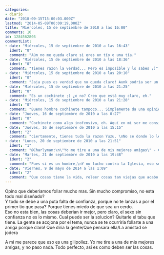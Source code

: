 ```yaml
---
categories:
- diario
date: "2010-09-15T15:00:03.000Z"
lastmod: "2014-05-09T00:09:19.000Z"
title: "Miércoles, 15 de septiembre de 2010 a las 16:00"
comments: 10
id: 1284562803
commentList:
- date: "Miércoles, 15 de septiembre de 2010 a las 16:43"
  ident: "0"
  comment: "Aún no me queda claro si eres un tío o una tía."
- date: "Miércoles, 15 de septiembre de 2010 a las 18:36"
  ident: "0"
  comment: "Tienes razon la verdad... Pero es imposible y lo sabes ;)"
- date: "Miércoles, 15 de septiembre de 2010 a las 20:10"
  ident: "0"
  comment: "Jaja pues es verdad que no queda claro! Aunk podria ser un tio no se si decir tia :S"
- date: "Miércoles, 15 de septiembre de 2010 a las 21:25"
  ident: "0"
  comment: "Es un cochinete ;) ¿o no? Creo que está muy claro, eh."
- date: "Miércoles, 15 de septiembre de 2010 a las 21:28"
  ident: "0"
  comment: "Bueno hombre cochinete tampoco... Simplemente da una opinion, aunque si que queda algo rara jaja"
- date: "Jueves, 16 de septiembre de 2010 a las 0:27"
  ident: "0"
  comment: "Cochinete como algo inofensivo, eh. Aquí en mi ser me considero también una cochineta-mentesucia-idadelaolla xD Y lo mejor es follar mentes!!! Jajajaja!!"
- date: "Jueves, 16 de septiembre de 2010 a las 15:15"
  ident: "2"
  comment: "ciertamente, tienes tuda la razon Yuzu. \nNo se donde lo lei, pero mas que un cuerpo, que ya pone lo suyo, pone una buena mente. Yo querria follarme mentes (En el buen sentido de la palabra, si es que lo tiene) xD"
- date: "Lunes, 20 de septiembre de 2010 a las 21:51"
  ident: "1"
  comment: "@Charlyman:\n\"Yo me tire a una de mis mejores amigas\" - Creo que con eso se deja claro que el autor es un hombre.\n\n@OP:\nBuena suerte luchando contra la campaña de \"No a los condones\" de la iglesia catolica."
- date: "Martes, 21 de septiembre de 2010 a las 19:48"
  ident: "2"
  comment: "Pues si es un hombre,\nY no lucho contra la Iglesia, eso seria muy estúpido pues apenas nadie se deja influenciar ya por ellos... íƒÅ¡nicamente lucho contra los prejuicios y los complejos personales"
- date: "Viernes, 9 de mayo de 2014 a las 1:09"
  ident: "2"
  comment: "Que cosas tiene la vida, releer cosas tan viejas que acabo de descubrir aqui me llama la atencion.\n\nRealmente no me la tire, casi, pero no pude. Nervios o timidez, aun no lo se."
---
```


Opino que deberiamos follar mucho mas. Sin mucho compromiso, no esta todo mal diseñado?  
Y todo se debe a una puta falta de confianza, porque no te lanzas a por el primer tio que pasa? Porque tienes miedo de que sea un cerdo.  
Eso no esta bien, las cosas deberian ir mejor, pero claro, el sexo sin confianza no es lo mismo. Cual puede ser la solucion? Quitarle el tabu que tiene. La gente se acojona por el tema, nunca se te ocurriria follarte a una amiga porque claro! Que diria la gente/Que pensara ella/La amistad se jodera  
  
A mi me parece que eso es una gilipollez. Yo me tire a una de mis mejores amigas, y no paso nada. Todo perfecto, asi es como deben ser las cosas.